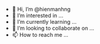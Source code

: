 - 👋 Hi, I’m @hienmanhng
- 👀 I’m interested in ...
- 🌱 I’m currently learning ...
- 💞️ I’m looking to collaborate on ...
- 📫 How to reach me ...

<!---
hienmanhng/hienmanhng is a ✨ special ✨ repository because its `README.md` (this file) appears on your GitHub profile.
You can click the Preview link to take a look at your changes.
--->
